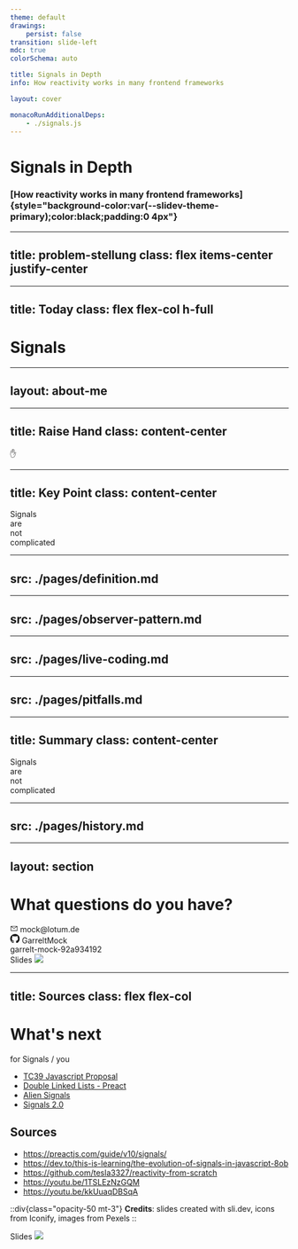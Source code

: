 ```yaml
---
theme: default
drawings:
    persist: false
transition: slide-left
mdc: true
colorSchema: auto

title: Signals in Depth
info: How reactivity works in many frontend frameworks

layout: cover

monacoRunAdditionalDeps:
    - ./signals.js
---
```


# Signals in Depth

### [How reactivity works in many frontend frameworks]{style="background-color:var(--slidev-theme-primary);color:black;padding:0 4px"}

<div class="absolute -bottom-2 right-5 text-3 origin-top-left translate-x-[100%] rotate-270 opacity-50">
<LightOrDark>
  <template #dark>Photo by Timon Reinhard from Pexels</template>
  <template #light>Photo by Magda Ehlers from Pexels</template>
</LightOrDark>
</div>

---
title: problem-stellung
class: flex items-center justify-center
---

<Counter class="scale-[2]" />

---
title: Today
class: flex flex-col h-full
---

<!-- Vue, Svelte, Angular, SolidJS, Preact, Lit, Javascript :o -->

<div class="relative grow-1 flex items-center justify-center">
    <h1 class="text-22! mt-4">Signals</h1>
    <logos-solidjs-icon v-click class="absolute size-34 top-[55%] left-[5%]"  v-motion :enter="{ x: 0, y: 0 }"  :initial="{ x: -80, y: 80 }" />
    <logos-vue          v-after class="absolute size-35 top-[15%] left-[78%]" v-motion :enter="{ x: 0, y: 0 }" :initial="{ x: 80 }" />
    <logos-svelte-icon  v-after class="absolute size-35 top-[0%]  left-[54%]" v-motion :enter="{ x: 0, y: 0 }" :initial="{ y: -80 }" />
    <logos-angular-icon v-after class="absolute size-32 top-[70%] left-[55%]" v-motion :enter="{ x: 0, y: 0 }" :initial="{ y: 80 }" />
    <logos-preact       v-after class="absolute size-28 top-[60%] left-[80%]" v-motion :enter="{ x: 0, y: 0 }" :initial="{ y: 80, x: 80 }" />
    <logos-lit-icon     v-after class="absolute size-22 top-[15%] left-[10%]" v-motion :enter="{ x: 0, y: 0 }" :initial="{ x: -80, y: -80 }" />
    <logos-qwik-icon    v-after class="absolute size-20 top-[75%] left-[33%]" v-motion :enter="{ x: 0, y: 0 }" :initial="{ y: 80 }" />
    <logos-javascript   v-after class="absolute size-32 top-[4%]  left-[30%]" v-motion :enter="{ x: 0, y: 0 }" :initial="{ y: -80 }" />
</div>

---
layout: about-me
---

---
title: Raise Hand
class: content-center
---

<div class="text-50 text-center">✋</div>

---
title: Key Point
class: content-center
---

<div class="*:text-30 *:leading-[0.7em] *:font-bold">
    <div>Signals</div>
    <div class="mt-4">are</div>
    <div class="color-orange font-italic ml-[7px]">not</div>
    <div class="color-orange">complicated</div>
</div>

<!--
Frage ans Publikum:
Wer kennt Signals?
Wer weiß wie sie unter der Haube funktionieren?
  Ok. bei euch würde mich am Ende besonders interessieren, ob ihr noch was mitnehmen konntet
-->

---
src: ./pages/definition.md
---

---
src: ./pages/observer-pattern.md
---

---
src: ./pages/live-coding.md
---

---
src: ./pages/pitfalls.md
---

---
title: Summary
class: content-center
---

<div class="*:text-30 *:leading-[0.7em] *:font-bold">
    <div>Signals</div>
    <div class="mt-4">are</div>
    <div class="color-orange font-italic ml-[7px]">not</div>
    <div class="color-orange">complicated</div>
</div>

<!--
1. Signals sind nichts neues
    - Sie haben nur auf ihren richtigen Moment gewartet
2. Signals sind nicht kompliziert
    - Abwandlung des Observer Patterns
3. Signals sind nicht for free
    - Es gibt ein paar Pitfalls die wir beachten müssen
-->

---
src: ./pages/history.md
---

---
layout: section
---

# What questions do you have?

<div class="absolute bottom-6 left-6 text-initial opacity-80 text-4 text-left">
    <div>
        <svg
            xmlns="http://www.w3.org/2000/svg"
            width="1em"
            height="1em"
            viewBox="0 0 32 32"
            class="inline-block h-[1em] mx-[2px]"
        >
            <path
                fill="currentColor"
                d="M28 6H4a2 2 0 0 0-2 2v16a2 2 0 0 0 2 2h24a2 2 0 0 0 2-2V8a2 2 0 0 0-2-2m-2.2 2L16 14.78L6.2 8ZM4 24V8.91l11.43 7.91a1 1 0 0 0 1.14 0L28 8.91V24Z"
            ></path>
        </svg>
        mock@lotum.de
    </div>
    <div>
        <svg class="inline-block h-[1em] -mt-1" viewBox="0 0 256 250" width="1.24em" height="1.2em">
            <path
                fill="currentColor"
                d="M128.001 0C57.317 0 0 57.307 0 128.001c0 56.554 36.676 104.535 87.535 121.46c6.397 1.185 8.746-2.777 8.746-6.158c0-3.052-.12-13.135-.174-23.83c-35.61 7.742-43.124-15.103-43.124-15.103c-5.823-14.795-14.213-18.73-14.213-18.73c-11.613-7.944.876-7.78.876-7.78c12.853.902 19.621 13.19 19.621 13.19c11.417 19.568 29.945 13.911 37.249 10.64c1.149-8.272 4.466-13.92 8.127-17.116c-28.431-3.236-58.318-14.212-58.318-63.258c0-13.975 5-25.394 13.188-34.358c-1.329-3.224-5.71-16.242 1.24-33.874c0 0 10.749-3.44 35.21 13.121c10.21-2.836 21.16-4.258 32.038-4.307c10.878.049 21.837 1.47 32.066 4.307c24.431-16.56 35.165-13.12 35.165-13.12c6.967 17.63 2.584 30.65 1.255 33.873c8.207 8.964 13.173 20.383 13.173 34.358c0 49.163-29.944 59.988-58.447 63.157c4.591 3.972 8.682 11.762 8.682 23.704c0 17.126-.148 30.91-.148 35.126c0 3.407 2.304 7.398 8.792 6.14C219.37 232.5 256 184.537 256 128.002C256 57.307 198.691 0 128.001 0m-80.06 182.34c-.282.636-1.283.827-2.194.39c-.929-.417-1.45-1.284-1.15-1.922c.276-.655 1.279-.838 2.205-.399c.93.418 1.46 1.293 1.139 1.931m6.296 5.618c-.61.566-1.804.303-2.614-.591c-.837-.892-.994-2.086-.375-2.66c.63-.566 1.787-.301 2.626.591c.838.903 1 2.088.363 2.66m4.32 7.188c-.785.545-2.067.034-2.86-1.104c-.784-1.138-.784-2.503.017-3.05c.795-.547 2.058-.055 2.861 1.075c.782 1.157.782 2.522-.019 3.08m7.304 8.325c-.701.774-2.196.566-3.29-.49c-1.119-1.032-1.43-2.496-.726-3.27c.71-.776 2.213-.558 3.315.49c1.11 1.03 1.45 2.505.701 3.27m9.442 2.81c-.31 1.003-1.75 1.459-3.199 1.033c-1.448-.439-2.395-1.613-2.103-2.626c.301-1.01 1.747-1.484 3.207-1.028c1.446.436 2.396 1.602 2.095 2.622m10.744 1.193c.036 1.055-1.193 1.93-2.715 1.95c-1.53.034-2.769-.82-2.786-1.86c0-1.065 1.202-1.932 2.733-1.958c1.522-.03 2.768.818 2.768 1.868m10.555-.405c.182 1.03-.875 2.088-2.387 2.37c-1.485.271-2.861-.365-3.05-1.386c-.184-1.056.893-2.114 2.376-2.387c1.514-.263 2.868.356 3.061 1.403"
            ></path>
        </svg>
        GarreltMock
    </div>
    <div>
        <logos-linkedin-icon class="inline-block h-[1em] ml-[1px]" />
        garrelt-mock-92a934192
    </div>
</div>

<div class="absolute bottom-8 right-8">
  <span>Slides</span>
  <img class="size-35" src="/img/slides-qr.png" />
</div>

---
title: Sources
class: flex flex-col
---

# What's next

for Signals / you

<v-clicks>

- [TC39 Javascript Proposal](https://github.com/tc39/proposal-signals?tab=readme-ov-file)
- [Double Linked Lists - Preact](https://preactjs.com/blog/signal-boosting/)
- [Alien Signals](https://github.com/stackblitz/alien-signals)
- [Signals 2.0](https://www.youtube.com/watch?v=WLvAJYHQ9m0)

</v-clicks>

<v-click>

## Sources

- https://preactjs.com/guide/v10/signals/
- https://dev.to/this-is-learning/the-evolution-of-signals-in-javascript-8ob
- https://github.com/tesla3327/reactivity-from-scratch
- https://youtu.be/1TSLEzNzGQM
- https://youtu.be/kkUuaqDBSqA

</v-click>

::div{class="opacity-50 mt-3"}
**Credits**: slides created with sli.dev, icons from Iconify, images from Pexels
::

<div class="absolute bottom-8 right-8 text-center">
  <span>Slides</span>
  <img class="size-50" src="/img/slides-qr.png" />
</div>

<!-- <div class="absolute top-22 right-8" v-click>
    <div class="relative flex items-center justify-center gap-6">
        <img class="size-18 -scale-x-full absolute -top-8 -left-2 -rotate-18" src="/img/onboarding_girl.svg" />
        <img class="size-18 absolute -top-6 -right-2 rotate-18" src="/img/onboarding_men.svg" />
        <img class="-rotate-12 size-28 relative -mx-5" src="/img/pb.png" />
        <img class="rotate-12 size-28 relative -mx-5" src="/img/lotum-light.png" />
    </div>
    <div class="text-9 leading-10 font-bold text-center mt-2 color-primary">Kommt vorbei</div>
</div> -->

<!-- <div class="absolute top-20 right-40 flex flex-col items-center" v-click>
    <div class="flex">
        <img class="size-14 -scale-x-full relative -mx-1" src="/img/onboarding_girl.svg" />
        <img class="size-14 relative -mx-1" src="/img/onboarding_men.svg" />
    </div>
    <div class="flex -mt-2 mb-2">
        <img class="-rotate-12 size-28 relative" src="/img/lotum-dark.png" />
        <img class="rotate-12 size-28 relative -ml-4" src="/img/pb.png" />
    </div>
    <div class="text-7 leading-10 font-bold text-end">Kommt vorbei</div>
</div> -->

<!--
TODO: slides QR code, vielleicht zu einem Google Forms Link
-->

